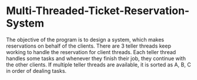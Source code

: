 # Multi-Threaded-Ticket-Reservation-System

The objective of the program is to design a system, which makes reservations on
behalf of the clients. There are 3 teller threads keep working to handle the reservation
for client threads. Each teller thread handles some tasks and whenever they finish their job,
they continue with the other clients. If multiple teller threads are available, it is sorted as
A, B, C in order of dealing tasks.
